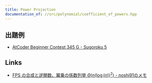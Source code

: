 ```yaml
---
title: Power Projection
documentation_of: //src/polynomial/coefficient_of_powers.hpp
---
```


## 出題例
- [AtCoder Beginner Contest 345 G - Sugoroku 5](https://atcoder.jp/contests/abc345/tasks/abc345_g)

## Links
- [FPS の合成と逆関数、冪乗の係数列挙 $\Theta(n (\log(n)) ^ 2)$ - noshi91のメモ](https://noshi91.hatenablog.com/entry/2024/03/16/224034)
